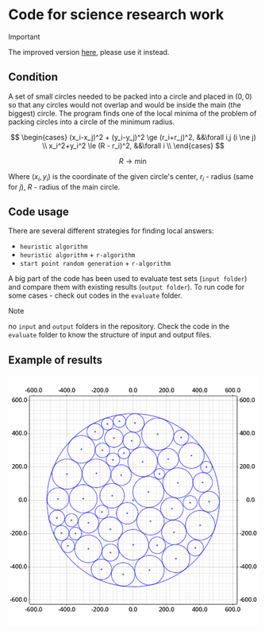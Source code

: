 # Code for science research work

> [!IMPORTANT]
> The improved version [here](https://github.com/bzadorozhnyi/improved_circles_packing/tree/master), please use it instead.

## Condition

A set of small circles needed to be packed into a circle and placed in $(0, 0)$ so that any circles would not overlap and would be inside the main (the biggest) circle. The program finds one of the local minima of the problem of packing circles into a circle of the minimum radius.

$$
\begin{cases}
  (x_i-x_j)^2 + (y_i-y_j)^2 \ge (r_i+r_j)^2, &&\forall i,j (i \ne j) \\
  x_i^2+y_i^2 \le (R - r_i)^2, &&\forall i \\
\end{cases}
$$

$$
R \to \min
$$

Where $(x_i, y_i)$ is the coordinate of the given circle's center, $r_i$ - radius (same for $j$), $R$ - radius of the main circle.

## Code usage

There are several different strategies for finding local answers:
- `heuristic algorithm` 
- `heuristic algorithm` + `r-algorithm`
- `start point random generation` + `r-algorithm`

A big part of the code has been used to evaluate test sets (`input folder`) and compare them with existing results (`output folder`). To run code for some cases - check out codes in the `evaluate` folder. 

> [!NOTE]
> no `input` and `output` folders in the repository. Check the code in the `evaluate` folder to know the structure of input and output files.

## Example of results

<p align="center">
  <img src="./circle.png">
</p>
